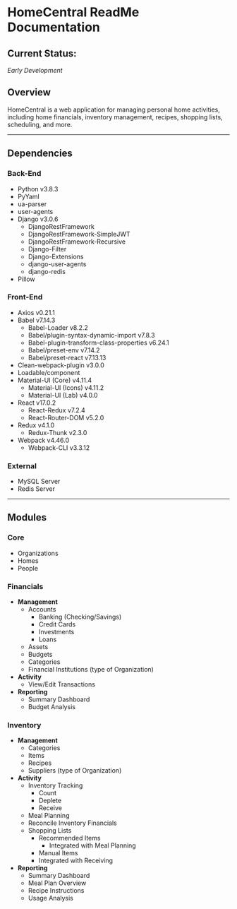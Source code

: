 # HomeCentral ReadMe Documentation

## Current Status:

*Early Development*

## Overview

HomeCentral is a web application for managing personal home activities, including home financials, inventory management, recipes, shopping lists, scheduling, and more.

***

## Dependencies

### Back-End

- Python v3.8.3
- PyYaml
- ua-parser
- user-agents
- Django v3.0.6
  - DjangoRestFramework
  - DjangoRestFramework-SimpleJWT 
  - DjangoRestFramework-Recursive
  - Django-Filter
  - Django-Extensions
  - django-user-agents
  - django-redis
- Pillow

### Front-End

- Axios v0.21.1
- Babel v7.14.3
  - Babel-Loader v8.2.2
  - Babel/plugin-syntax-dynamic-import v7.8.3
  - Babel-plugin-transform-class-properties v6.24.1
  - Babel/preset-env v7.14.2
  - Babel/preset-react v7.13.13
- Clean-webpack-plugin v3.0.0
- Loadable/component
- Material-UI (Core) v4.11.4
  - Material-UI (Icons) v4.11.2
  - Material-UI (Lab) v4.0.0
- React v17.0.2
  - React-Redux v7.2.4
  - React-Router-DOM v5.2.0
- Redux v4.1.0
  - Redux-Thunk v2.3.0
- Webpack v4.46.0
  - Webpack-CLI v3.3.12

### External
- MySQL Server
- Redis Server

***

## Modules

### Core

- Organizations
- Homes
- People

### Financials

- **Management**
  - Accounts
    - Banking (Checking/Savings)
    - Credit Cards
    - Investments
    - Loans
  - Assets
  - Budgets
  - Categories
  - Financial Institutions (type of Organization)
- **Activity**
  - View/Edit Transactions
- **Reporting**
  - Summary Dashboard
  - Budget Analysis

### Inventory

- **Management**
  - Categories
  - Items
  - Recipes
  - Suppliers (type of Organization)
- **Activity**
  - Inventory Tracking
    - Count
    - Deplete
    - Receive
  - Meal Planning
  - Reconcile Inventory Financials
  - Shopping Lists
    - Recommended Items
      - Integrated with Meal Planning
    - Manual Items    
    - Integrated with Receiving
- **Reporting**
  - Summary Dashboard
  - Meal Plan Overview
  - Recipe Instructions
  - Usage Analysis
  